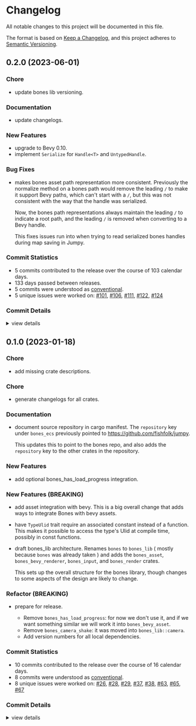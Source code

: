 # Changelog

All notable changes to this project will be documented in this file.

The format is based on [Keep a Changelog](https://keepachangelog.com/en/1.0.0/),
and this project adheres to [Semantic Versioning](https://semver.org/spec/v2.0.0.html).

## 0.2.0 (2023-06-01)

<csr-id-6825d579672fa508a4c67aa40efa970909f5ff54/>

### Chore

 - <csr-id-6825d579672fa508a4c67aa40efa970909f5ff54/> update bones lib  versioning.

### Documentation

 - <csr-id-3f18051e023a4deb676a5f895f1478beda513f04/> update changelogs.

### New Features

 - <csr-id-3f2e3485f9556cc68eb4c04df34d3aa2c6087330/> upgrade to Bevy 0.10.
 - <csr-id-7e00c6e7b6300054ffeeebd186b5adf96b8aa10b/> implement `Serialize` for `Handle<T>` and `UntypedHandle`.

### Bug Fixes

 - <csr-id-632ef4e2d7647f6cb704a1b5eaeb2fbba9562314/> makes bones asset path representation more consistent.
   Previously the normalize method on a bones path would remove the leading
   `/` to make it support Bevy paths, which can't start with a `/`, but
   this was not consistent with the way that the handle was serialized.
   
   Now, the bones path representations always maintain the leading `/` to
   indicate a root path, and the leading `/` is removed when converting to
   a Bevy handle.
   
   This fixes issues run into when trying to read serialized bones handles
   during map saving in Jumpy.

### Commit Statistics

<csr-read-only-do-not-edit/>

 - 5 commits contributed to the release over the course of 103 calendar days.
 - 133 days passed between releases.
 - 5 commits were understood as [conventional](https://www.conventionalcommits.org).
 - 5 unique issues were worked on: [#101](https://github.com/fishfolk/bones/issues/101), [#106](https://github.com/fishfolk/bones/issues/106), [#111](https://github.com/fishfolk/bones/issues/111), [#122](https://github.com/fishfolk/bones/issues/122), [#124](https://github.com/fishfolk/bones/issues/124)

### Commit Details

<csr-read-only-do-not-edit/>

<details><summary>view details</summary>

 * **[#101](https://github.com/fishfolk/bones/issues/101)**
    - implement `Serialize` for `Handle<T>` and `UntypedHandle`. ([`7e00c6e`](https://github.com/fishfolk/bones/commit/7e00c6e7b6300054ffeeebd186b5adf96b8aa10b))
 * **[#106](https://github.com/fishfolk/bones/issues/106)**
    - makes bones asset path representation more consistent. ([`632ef4e`](https://github.com/fishfolk/bones/commit/632ef4e2d7647f6cb704a1b5eaeb2fbba9562314))
 * **[#111](https://github.com/fishfolk/bones/issues/111)**
    - update bones lib  versioning. ([`6825d57`](https://github.com/fishfolk/bones/commit/6825d579672fa508a4c67aa40efa970909f5ff54))
 * **[#122](https://github.com/fishfolk/bones/issues/122)**
    - upgrade to Bevy 0.10. ([`3f2e348`](https://github.com/fishfolk/bones/commit/3f2e3485f9556cc68eb4c04df34d3aa2c6087330))
 * **[#124](https://github.com/fishfolk/bones/issues/124)**
    - update changelogs. ([`3f18051`](https://github.com/fishfolk/bones/commit/3f18051e023a4deb676a5f895f1478beda513f04))
</details>

## 0.1.0 (2023-01-18)

<csr-id-27252465ad0506ff2f8c377531fa079ec64d1750/>
<csr-id-ae0a761fc9b82ba2fc639c2b6f7af09fb650cd31/>
<csr-id-a68cb79e6b7d3774c53c0236edf3a12175f297b5/>

### Chore

 - <csr-id-27252465ad0506ff2f8c377531fa079ec64d1750/> add missing crate descriptions.

### Chore

 - <csr-id-a68cb79e6b7d3774c53c0236edf3a12175f297b5/> generate changelogs for all crates.

### Documentation

 - <csr-id-a69389412d22b8cb48bab0ed96d739b0fee35348/> document source repository in cargo manifest.
   The `repository` key under `bones_ecs` previously pointed to https://github.com/fishfolk/jumpy.
   
   This updates this to point to the bones repo, and also adds the `repository` key to the other
   crates in the repository.

### New Features

 - <csr-id-604aa8a5d0c98930a6ccd64d27f5e76c55da451c/> add optional bones_has_load_progress integration.

### New Features (BREAKING)

 - <csr-id-89b44d7b4f64ec266eb0ea674c220e07376a03b7/> add asset integration with bevy.
   This is a big overall change that adds ways to integrate Bones with bevy assets.
 - <csr-id-59f5e67d42de57a33dd302443a8a04427126a5be/> have `TypeUlid` trait require an associated constant instead of a function.
   This makes it possible to access the type's Ulid at compile time,
   possibly in const functions.
 - <csr-id-d7b5711832f6834644fc41ff011af118ce8a9f56/> draft bones_lib architecture.
   Renames `bones` to `bones_lib` ( mostly because `bones` was already taken )
   and adds the `bones_asset`, `bones_bevy_renderer`, `bones_input`, and
   `bones_render` crates.
   
   This sets up the overall structure for the bones library,
   though changes to some aspects of the design are likely to change.

### Refactor (BREAKING)

 - <csr-id-ae0a761fc9b82ba2fc639c2b6f7af09fb650cd31/> prepare for release.
   - Remove `bones_has_load_progress`: for now we don't use it, and if we
     want something similar we will work it into `bones_bevy_asset`.
   - Remove `bones_camera_shake`: it was moved into `bones_lib::camera`.
   - Add version numbers for all local dependencies.

### Commit Statistics

<csr-read-only-do-not-edit/>

 - 10 commits contributed to the release over the course of 16 calendar days.
 - 8 commits were understood as [conventional](https://www.conventionalcommits.org).
 - 8 unique issues were worked on: [#26](https://github.com/fishfolk/bones/issues/26), [#28](https://github.com/fishfolk/bones/issues/28), [#29](https://github.com/fishfolk/bones/issues/29), [#37](https://github.com/fishfolk/bones/issues/37), [#38](https://github.com/fishfolk/bones/issues/38), [#63](https://github.com/fishfolk/bones/issues/63), [#65](https://github.com/fishfolk/bones/issues/65), [#67](https://github.com/fishfolk/bones/issues/67)

### Commit Details

<csr-read-only-do-not-edit/>

<details><summary>view details</summary>

 * **[#26](https://github.com/fishfolk/bones/issues/26)**
    - draft bones_lib architecture. ([`d7b5711`](https://github.com/fishfolk/bones/commit/d7b5711832f6834644fc41ff011af118ce8a9f56))
 * **[#28](https://github.com/fishfolk/bones/issues/28)**
    - have `TypeUlid` trait require an associated constant instead of a function. ([`59f5e67`](https://github.com/fishfolk/bones/commit/59f5e67d42de57a33dd302443a8a04427126a5be))
 * **[#29](https://github.com/fishfolk/bones/issues/29)**
    - add asset integration with bevy. ([`89b44d7`](https://github.com/fishfolk/bones/commit/89b44d7b4f64ec266eb0ea674c220e07376a03b7))
 * **[#37](https://github.com/fishfolk/bones/issues/37)**
    - document source repository in cargo manifest. ([`a693894`](https://github.com/fishfolk/bones/commit/a69389412d22b8cb48bab0ed96d739b0fee35348))
 * **[#38](https://github.com/fishfolk/bones/issues/38)**
    - add optional bones_has_load_progress integration. ([`604aa8a`](https://github.com/fishfolk/bones/commit/604aa8a5d0c98930a6ccd64d27f5e76c55da451c))
 * **[#63](https://github.com/fishfolk/bones/issues/63)**
    - prepare for release. ([`ae0a761`](https://github.com/fishfolk/bones/commit/ae0a761fc9b82ba2fc639c2b6f7af09fb650cd31))
 * **[#65](https://github.com/fishfolk/bones/issues/65)**
    - add missing crate descriptions. ([`2725246`](https://github.com/fishfolk/bones/commit/27252465ad0506ff2f8c377531fa079ec64d1750))
 * **[#67](https://github.com/fishfolk/bones/issues/67)**
    - generate changelogs for all crates. ([`a68cb79`](https://github.com/fishfolk/bones/commit/a68cb79e6b7d3774c53c0236edf3a12175f297b5))
 * **Uncategorized**
    - Release type_ulid v0.1.0, bones_bevy_utils v0.1.0, bones_ecs v0.1.0, bones_asset v0.1.0, bones_input v0.1.0, bones_render v0.1.0, bones_lib v0.1.0 ([`69713d7`](https://github.com/fishfolk/bones/commit/69713d7da8024ee4b3017b563f031880009c90ee))
    - Release type_ulid_macros v0.1.0, type_ulid v0.1.0, bones_bevy_utils v0.1.0, bones_ecs v0.1.0, bones_asset v0.1.0, bones_input v0.1.0, bones_render v0.1.0, bones_lib v0.1.0 ([`db0333d`](https://github.com/fishfolk/bones/commit/db0333ddacb6f29aed8664db67973e72ea586dce))
</details>

